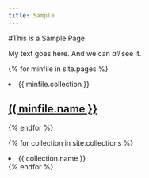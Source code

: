 ```yaml
---
title: Sample
---
```

#This is a Sample Page

My text goes here. And we can *all* see it.

{% for minfile in site.pages %}
  <li>{{ minfile.collection }}</li>
  <h2>
    <a href="{{ minfile.url }}">
      (( minfile.name }}
    </a>
  </h2>
  <!-- <p>(( minfile.content | markdownify }}</p> -->
{% endfor %}
<p>
{% for collection in site.collections %}
  <li>{{ collection.name }}</li>
{% endfor %}
</p>
